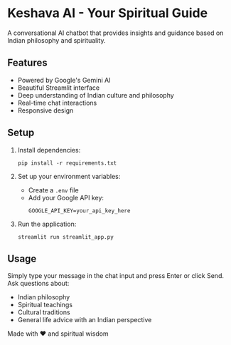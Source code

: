 # Keshava AI - Your Spiritual Guide

A conversational AI chatbot that provides insights and guidance based on Indian philosophy and spirituality.

## Features

- Powered by Google's Gemini AI
- Beautiful Streamlit interface
- Deep understanding of Indian culture and philosophy
- Real-time chat interactions
- Responsive design

## Setup

1. Install dependencies:
   ```
   pip install -r requirements.txt
   ```

2. Set up your environment variables:
   - Create a `.env` file
   - Add your Google API key:
     ```
     GOOGLE_API_KEY=your_api_key_here
     ```

3. Run the application:
   ```
   streamlit run streamlit_app.py
   ```

## Usage

Simply type your message in the chat input and press Enter or click Send. Ask questions about:
- Indian philosophy
- Spiritual teachings
- Cultural traditions
- General life advice with an Indian perspective

Made with ❤️ and spiritual wisdom
